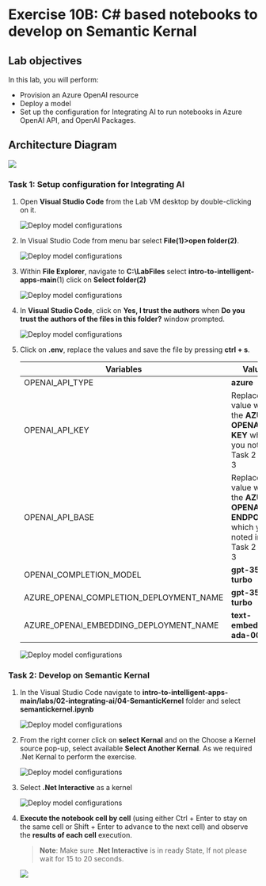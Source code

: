 # Exercise 10B: C# based notebooks to develop on Semantic Kernal

## Lab objectives

In this lab, you will perform:

- Provision an Azure OpenAI resource
- Deploy a model
- Set up the configuration for Integrating AI to run notebooks in Azure OpenAI API, and OpenAI Packages.

## Architecture Diagram

![](media/arch10b.PNG)

### Task 1: Setup configuration for Integrating AI

1. Open **Visual Studio Code** from the Lab VM desktop by double-clicking on it.

   ![](media/vscode.png "Deploy model configurations")

1. In Visual Studio Code from menu bar select **File(1)>open folder(2)**.   

   ![](media/image-rg-02.png "Deploy model configurations")

1. Within **File Explorer**, navigate to **C:\LabFiles** select **intro-to-intelligent-apps-main**(1) click on **Select folder(2)**

   ![](media/select-folder.png "Deploy model configurations")

1. In **Visual Studio Code**, click on **Yes, I trust the authors** when **Do you trust the authors of the files in this folder?** window prompted.

   ![](media/image-rg-18.png "Deploy model configurations")

1. Click on **.env**, replace the values and save the file by pressing **ctrl + s**.

   | **Variables**                            | **Values**                                                                              |
   | ---------------------------------------- |-----------------------------------------------------------------------------------------|
   | OPENAI_API_TYPE                          |  **azure**                                                                              |
   | OPENAI_API_KEY                           | Replace the value with the **AZURE OPENAI API KEY** which you noted in Task 2 step 3    |
   | OPENAI_API_BASE                          | Replace the value with the **AZURE OPENAI ENDPOINT** which you noted in Task 2 step 3   |
   | OPENAI_COMPLETION_MODEL                  | **gpt-35-turbo**                                                                        |
   | AZURE_OPENAI_COMPLETION_DEPLOYMENT_NAME  | **gpt-35-turbo**                                                                        |
   | AZURE_OPENAI_EMBEDDING_DEPLOYMENT_NAME   | **text-embedding-ada-002**                                                              |

      ![](media/updateenv.png "Deploy model configurations")

### Task 2: Develop on Semantic Kernal

1. In the Visual Studio Code navigate to **intro-to-intelligent-apps-main/labs/02-integrating-ai/04-SemanticKernel** folder and select **semantickernel.ipynb**

   ![](media/SemanticKernel-file.png "Deploy model configurations")

1. From the right corner click on **select Kernal** and on the Choose a Kernel source pop-up, select available **Select Another Kernal**. As we required .Net Kernal to perform the exercise. 

   ![](media/SemanticKernel-kernel.png "Deploy model configurations")

1. Select **.Net Interactive** as a kernel

   ![](media/net-kernal.png "Deploy model configurations")

1. **Execute the notebook cell by cell** (using either Ctrl + Enter to stay on the same cell or Shift + Enter to advance to the next cell) and observe the **results of each cell** execution.
  
   > **Note**: Make sure **.Net Interactive** is in ready State, If not please wait for 15 to 20 seconds.

      ![](media/SemanticKernel-firstshell.png)
